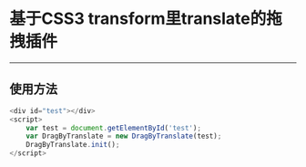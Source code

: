 基于CSS3 transform里translate的拖拽插件
=====================================
---
使用方法
-----------

```javascript
<div id="test"></div>
<script>
	var test = document.getElementById('test');
	var DragByTranslate = new DragByTranslate(test);
	DragByTranslate.init();
</script>
```